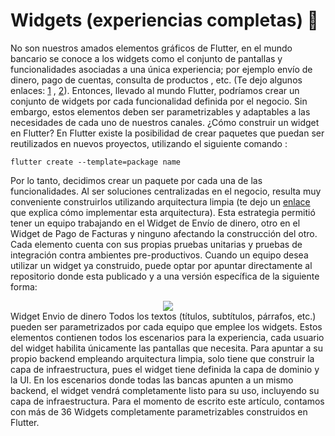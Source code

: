 # Widgets (experiencias completas) 🎯

No son nuestros amados elementos gráficos de Flutter, en el mundo bancario se conoce a los widgets como el conjunto de pantallas y funcionalidades asociadas a una única experiencia; por ejemplo envío de dinero, pago de cuentas, consulta de productos , etc. (Te dejo algunos enlaces: [1](https://www.frontwavecu.com/Your-Money/Manage/Digital-Banking/Digital-Banking-Help/Widgets) , [2](https://medium.com/xebia-engineering/previewing-backbase-widgets-using-storybook-483d00af2e5a)).
Entonces, llevado al mundo Flutter, podríamos crear un conjunto de widgets por cada funcionalidad definida por el negocio. Sin embargo, estos elementos deben ser parametrizables y adaptables a las necesidades de cada uno de nuestros canales.
¿Cómo construir un widget en Flutter?
En Flutter existe la posibilidad de crear paquetes que puedan ser reutilizados en nuevos proyectos, utilizando el siguiente comando :
```
flutter create --template=package name
```
Por lo tanto, decidimos crear un paquete por cada una de las funcionalidades. Al ser soluciones centralizadas en el negocio, resulta muy conveniente construirlos utilizando arquitectura limpia (te dejo un [enlace](https://medium.com/bancolombia-tech/deber%C3%ADas-implementar-arquitectura-limpia-en-flutter-a0e1631de5d2) que explica cómo implementar esta arquitectura).
Esta estrategia permitió tener un equipo trabajando en el Widget de Envío de dinero, otro en el Widget de Pago de Facturas y ninguno afectando la construcción del otro. Cada elemento cuenta con sus propias pruebas unitarias y pruebas de integración contra ambientes pre-productivos.
Cuando un equipo desea utilizar un widget ya construido, puede optar por apuntar directamente al repositorio donde esta publicado y a una versión específica de la siguiente forma:

<div align= "center">
<IMG  src="https://miro.medium.com/max/180/0*Vtf-hS7Vc-5KuCGD.gif"/>
</div>
Widget Envio de dinero
Todos los textos (títulos, subtítulos, párrafos, etc.) pueden ser parametrizados por cada equipo que emplee los widgets. Estos elementos contienen todos los escenarios para la experiencia, cada usuario del widget habilita únicamente las pantallas que necesita. Para apuntar a su propio backend empleando arquitectura limpia, solo tiene que construir la capa de infraestructura, pues el widget tiene definida la capa de dominio y la UI. En los escenarios donde todas las bancas apunten a un mismo backend, el widget vendrá completamente listo para su uso, incluyendo su capa de infraestructura.
Para el momento de escrito este artículo, contamos con más de 36 Widgets completamente parametrizables construidos en Flutter.